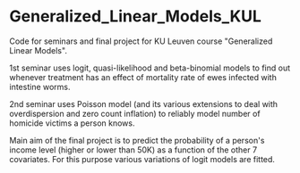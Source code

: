 # Generalized_Linear_Models_KUL
Code for seminars and final project for KU Leuven course "Generalized Linear Models".

1st seminar uses logit, quasi-likelihood and beta-binomial models to find out whenever treatment has an effect of mortality rate of ewes infected with intestine worms.

2nd seminar uses Poisson model (and its various extensions to deal with overdispersion and zero count inflation) to reliably model number of homicide victims a person knows.

Main aim of the final project is to predict the probability of a person's income level (higher or lower than 50K) as a function of the other 7 covariates. For this purpose various variations of logit models are fitted.
